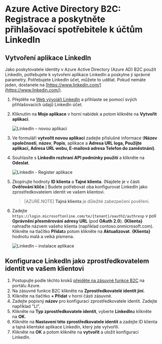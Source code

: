 <properties
    pageTitle="Azure Active Directory B2C: Konfigurace LinkedIn | Microsoft Azure"
    description="Poskytnutí registrace přihlašování a zákazníkům s účty LinkedIn na vaše aplikace, které jsou chráněny Azure Active Directory B2C"
    services="active-directory-b2c"
    documentationCenter=""
    authors="swkrish"
    manager="mbaldwin"
    editor="bryanla"/>

<tags
    ms.service="active-directory-b2c"
    ms.workload="identity"
    ms.tgt_pltfrm="na"
    ms.devlang="na"
    ms.topic="article"
    ms.date="07/24/2016"
    ms.author="swkrish"/>

# <a name="azure-active-directory-b2c-provide-sign-up-and-sign-in-to-consumers-with-linkedin-accounts"></a>Azure Active Directory B2C: Registrace a poskytněte přihlašovací spotřebitele k účtům LinkedIn

## <a name="create-a-linkedin-application"></a>Vytvoření aplikace LinkedIn

Jako poskytovatele identity v Azure Active Directory (Azure AD) B2C použít LinkedIn, potřebujete k vytvoření aplikace LinkedIn a poskytne ji správné parametry. Potřebujete LinkedIn účet, můžete to udělat. Pokud nemáte jeden, dostanete na [https://www.linkedin.com/](https://www.linkedin.com/).

1. Přejděte na [Web vývojáři LinkedIn](https://www.developer.linkedin.com/) a přihlaste se pomocí svých přihlašovacích údajů LinkedIn účet.
2. Kliknutím na **Moje aplikace** v horní nabídek a potom klikněte na **Vytvořit aplikaci**.

    ![LinkedIn – novou aplikaci](./media/active-directory-b2c-setup-li-app/linkedin-new-app.png)

3. Ve formuláři **vytvořit novou aplikaci** zadejte příslušné informace (**Název společnosti**, **název**, **Popis**, aplikace a **Adresa URL loga, **Použijte aplikaci**, **Adresa URL webu**, **E-mailová adresa** **Telefon do zaměstnání**)**.
4. Souhlasíte s **LinkedIn rozhraní API podmínky použití** a klikněte na **Odeslat**.

    ![LinkedIn - Register aplikace](./media/active-directory-b2c-setup-li-app/linkedin-register-app.png)

5. Zkopírujte hodnoty **ID klienta** a **Tajné klienta**. (Najdete je v části **Ověřování klíče**.) Budete potřebovat oba konfigurovat LinkedIn jako zprostředkovatelem identit ve vašem klientovi.

    >[AZURE.NOTE] **Tajná klienta** je důležité zabezpečení pověření.

6. Zadejte `https://login.microsoftonline.com/te/{tenant}/oauth2/authresp` v poli **Oprávnění přesměrování adresy URL** (pod **OAuth 2.0**). **{Klienta}** nahraďte názvem vašeho klienta (například contoso.onmicrosoft.com). Klikněte na tlačítko **Přidat**a potom klikněte na **Aktualizovat**. **{Klienta}** hodnotu malá a velká písmena.

    ![LinkedIn – instalace aplikace](./media/active-directory-b2c-setup-li-app/linkedin-setup.png)

## <a name="configure-linkedin-as-an-identity-provider-in-your-tenant"></a>Konfigurace LinkedIn jako zprostředkovatelem identit ve vašem klientovi

1. Postupujte podle těchto kroků [přejděte na zásuvné funkce B2C](active-directory-b2c-app-registration.md#navigate-to-the-b2c-features-blade) na portálu Azure.
2. Na zásuvné funkce B2C klikněte na **Zprostředkovatelé identit jiní**.
3. Klikněte na tlačítko **+ Přidat** v horní části zásuvné.
4. Zadejte popisný **název** pro konfiguraci zprostředkovatele identit. Zadejte například "LI".
5. Klikněte na **Typ zprostředkovatele identit**, vyberte **LinkedIn**a klikněte na **OK**.
6. Klikněte na **Nastavení této zprostředkovatele identit** a zadejte ID klienta a tajná klientské aplikace LinkedIn, který jste vytvořili.
7. Klikněte na **OK** a potom klikněte na **vytvořit** a uložit konfiguraci LinkedIn.
